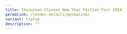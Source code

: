 ```yaml
---
title: Chinatown Chinese New Year Festive Fair 2024
permalink: /tender-details/permalink/
variant: tiptap
description: ""
---
```

